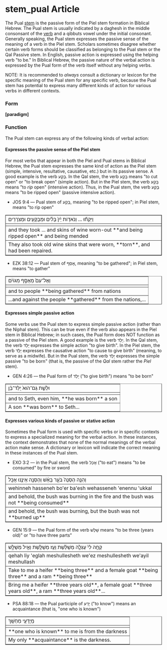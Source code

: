 # stem_pual Article
The Pual [stem](https://git.door43.org/Door43/en-uhg/src/master/content/stem/02.md) is the passive form of the Piel stem formation in Biblical Hebrew.  The Pual stem is usually indicated by a daghesh in the middle consonsant of the [verb](https://git.door43.org/Door43/en-uhg/src/master/content/verb/02.md) and a qibbuts vowel under the initial consonant. Generally speaking, the Pual stem expresses the passive sense of the meaning of a verb in the Piel stem.  Scholars sometimes disagree whether certain verb forms should be classified as belonging to the Pual stem or the Qal Passive stem.  In English, passive action is expressed using the helping verb "to be." In Biblical Hebrew, the passive nature of the verbal action is expressed by the Pual form of the verb itself without any helping verbs.

NOTE: It is recommended to *always* consult a dictionary or lexicon for the specific meaning of the Pual stem for any specific verb, because the Pual stem has potential to express many different kinds of action for various verbs in different contexts.

### Form

**[paradigm]**

### Function

The Pual stem can express any of the following kinds of verbal action:
 
#### Expresses the passive sense of the Piel stem
For most verbs that appear in both the Piel and Pual stems in Biblical Hebrew, the Pual stem expresses the same kind of action as the Piel stem (simple, intensive, resultative, causative, etc.) but in its passive sense.  A good example is the verb בָּקַע.  In the Qal stem, the verb בָּקַע means "to cut open" or "to break open" (simple action).  But in the Piel stem, the verb בָּקַע means "to *rip* open" (intensive action).  Thus, in the Pual stem, the verb בָּקַע means "to be ripped open" (passive intensive action).  

* JOS 9:4 –– Pual stem of בָּקַע, meaning "to be ripped open"; in Piel stem, means "to rip open"
<table border="1" class="docutils">
<colgroup>
<col width="100%" />
</colgroup>
<tbody valign="top">
<tr class="row-odd"><td>וַיִּקְח֞וּ ... וְנֹאד֥וֹת יַ֙יִן֙ בָּלִ֔ים וּמְבֻקָּעִ֖ים וּמְצֹרָרִֽים</td>
</tr>
<tr class="row-even"><td></td>
</tr>
<tr class="row-odd"><td>and they took ... and skins of wine worn-out **and being ripped open** and being mended</td>
</tr>
<tr class="row-even"><td>They also took old wine skins that were worn, **torn**, and had been repaired.</td>
</tr>
</tbody>
</table>

* EZK 38:12 –– Pual stem of אָסַף, meaning "to be gathered"; in Piel stem, means "to gather"
<table border="1" class="docutils">
<colgroup>
<col width="100%" />
</colgroup>
<tbody valign="top">
<tr class="row-odd"><td>וְאֶל־עַם֙ מְאֻסָּ֣ף מִגּוֹיִ֔ם</td>
</tr>
<tr class="row-even"><td></td>
</tr>
<tr class="row-odd"><td>and to people **being gathered** from nations</td>
</tr>
<tr class="row-even"><td>...and against the people **gathered** from the nations,...</td>
</tr>
</tbody>
</table>

#### Expresses simple passive action
Some verbs use the Pual stem to express simple passive action (rather than the Niphal stem).  This can be true even if the verb also appears in the Piel stem in Biblical Hebrew; in such cases, the Pual form does NOT function as a passive of the Piel stem. A good example is the verb יָלַד.  In the Qal stem, the verb יָלַד expresses the simple action "to give birth".  In the Piel stem, the verb יָלַד expresses the causative action "to cause to give birth" (meaning, to serve as a midwife).  But in the Pual stem, the verb יָלַד expresses the simple passive "to be born" (that is, the passive of the *Qal* stem rather the *Piel* stem).

* GEN 4:26 –– the Pual form of יָלַד ("to give birth") means "to be born"
<table border="1" class="docutils">
<colgroup>
<col width="100%" />
</colgroup>
<tbody valign="top">
<tr class="row-odd"><td>וּלְשֵׁ֤ת גַּם־הוּא֙ יֻלַּד־בֵּ֔ן</td>
</tr>
<tr class="row-even"><td></td>
</tr>
<tr class="row-odd"><td>and to Seth, even him, **he was born** a son</td>
</tr>
<tr class="row-even"><td>A son **was born** to Seth...</td>
</tr>
</tbody>
</table>


#### Expresses various kinds of passive or stative action
Sometimes the Pual form is used with specific verbs or in specific contexts to express a specialized meaning for the verbal action. In these instances, the context demonstrates that none of the normal meanings of the verbal action make sense. A dictionary or lexicon will indicate the correct meaning in these instances of the Pual stem.

* EXO 3:2 –– in the Pual stem, the verb אָכַל ("to eat") means "to be consumed" by fire ֹor sword
<table border="1" class="docutils">
<colgroup>
<col width="100%" />
</colgroup>
<tbody valign="top">
<tr class="row-odd"><td>וְהִנֵּ֤ה הַסְּנֶה֙ בֹּעֵ֣ר בָּאֵ֔שׁ וְהַסְּנֶ֖ה אֵינֶ֥נּוּ אֻכָּֽל</td>
</tr>
<tr class="row-even"><td>wehinneh hasseneh bo'er ba'esh wehasseneh 'enennu 'ukkal</td>
</tr>
<tr class="row-odd"><td>and behold, the bush was burning in the fire and the bush was not **being consumed**</td>
</tr>
<tr class="row-even"><td>and behold, the bush was burning, but the bush was not **burned up**</td>
</tr>
</tbody>
</table>

* GEN 15:9 –– the Pual form of the verb שָׁלַשׁ means "to be three (years old)" or "to have three parts"
<table border="1" class="docutils">
<colgroup>
<col width="100%" />
</colgroup>
<tbody valign="top">
<tr class="row-odd"><td>קְחָ֥ה לִי֙ עֶגְלָ֣ה מְשֻׁלֶּ֔שֶׁת וְעֵ֥ז מְשֻׁלֶּ֖שֶׁת וְאַ֣יִל מְשֻׁלָּ֑שׁ</td>
</tr>
<tr class="row-even"><td>qehah liy 'eglah meshullesheth we'ez meshullesheth we'ayil meshullash</td>
</tr>
<tr class="row-odd"><td>Take to me a heifer **being three** and a female goat **being three** and a ram **being three**</td>
</tr>
<tr class="row-even"><td>Bring me a heifer **three years old**, a female goat **three years old**, a ram **three years old**...</td>
</tr>
</tbody>
</table>

* PSA 88:18 –– the Pual participle of יָדַע ("to know") means an acquaintance (that is, "one who is known")
<table border="1" class="docutils">
<colgroup>
<col width="100%" />
</colgroup>
<tbody valign="top">
<tr class="row-odd"><td>מְֽיֻדָּעַ֥י מַחְשָֽׁךְ</td>
</tr>
<tr class="row-even"><td></td>
</tr>
<tr class="row-odd"><td>**one who is known** to me is from the darkness</td>
</tr>
<tr class="row-even"><td>My only **acquaintance** is the darkness.</td>
</tr>
</tbody>
</table>